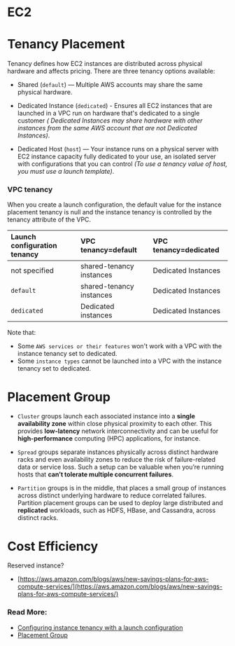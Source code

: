 # EC2

# Tenancy Placement

Tenancy defines how EC2 instances are distributed across physical hardware and affects pricing. There are three tenancy options available: 

- Shared (`default`) — Multiple AWS accounts may share the same physical hardware.

- Dedicated Instance (`dedicated`) - Ensures all EC2 instances that are launched in a VPC run on hardware that's dedicated to a single customer *( Dedicated Instances may share hardware with other instances from the same AWS account that are not Dedicated Instances)*. 

- Dedicated Host (`host`) — Your instance runs on a physical server with EC2 instance capacity fully dedicated to your use, an isolated server with configurations that you can control *(To use a tenancy value of host, you must use a launch template)*. 

### VPC tenancy

When you create a launch configuration, the default value for the instance placement tenancy is null and the instance tenancy is controlled by the tenancy attribute of the VPC. 

| Launch configuration tenancy | VPC tenancy=default      | VPC tenancy=dedicated |
| :-----                       | :----                    | :----                 |
| not specified                | shared-tenancy instances | Dedicated Instances   |
| `default`                    | shared-tenancy instances | Dedicated Instances   |
| `dedicated`                  | Dedicated instances      | Dedicated Instances   |

Note that: 

- Some `AWS services or their features` won't work with a VPC with the instance tenancy set to dedicated.
- Some `instance types` cannot be launched into a VPC with the instance tenancy set to dedicated. 

# Placement Group

- `Cluster` groups launch each associated instance into a **single availability zone** within close physical proximity to each other. This provides **low-latency** network interconnectivity and can be useful for **high-performance** computing (HPC) applications, for instance.

- `Spread` groups separate instances physically across distinct hardware racks and even availability zones to reduce the risk of failure-related data or service loss. Such a setup can be valuable when you’re running hosts that **can’t tolerate multiple concurrent failures**.

- `Partition` groups is in the middle, that places a small group of instances across distinct underlying hardware to reduce correlated failures. Partition placement groups can be used to deploy large distributed and **replicated** workloads, such as HDFS, HBase, and Cassandra, across distinct racks.

# Cost Efficiency

Reserved instance?
- [https://aws.amazon.com/blogs/aws/new-savings-plans-for-aws-compute-services/](https://aws.amazon.com/blogs/aws/new-savings-plans-for-aws-compute-services/)

### Read More:    	

- [Configuring instance tenancy with a launch configuration](https://docs.aws.amazon.com/autoscaling/ec2/userguide/auto-scaling-dedicated-instances.html)
- [Placement Group](https://docs.aws.amazon.com/AWSEC2/latest/UserGuide/placement-groups.html)
